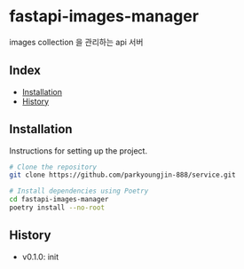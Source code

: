 # fastapi-images-manager

images collection 을 관리하는 api 서버

## Index

- [Installation](#installation)
- [History](#History)

## Installation

Instructions for setting up the project.

```bash
# Clone the repository
git clone https://github.com/parkyoungjin-888/service.git

# Install dependencies using Poetry
cd fastapi-images-manager
poetry install --no-root
```

## History
+ v0.1.0: init
